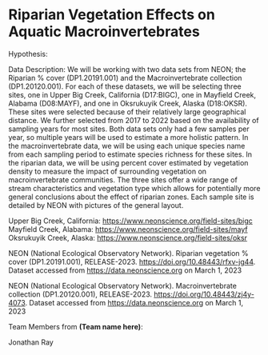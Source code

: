 # Riparian Vegetation Effects on Aquatic Macroinvertebrates

Hypothesis: 

Data Description: We will be working with two data sets from NEON; the Riparian % cover (DP1.20191.001) and the Macroinvertebrate collection (DP1.20120.001). For each of these datasets, we will be selecting three sites, one in Upper Big Creek, California (D17:BIGC), one in Mayfield Creek, Alabama (D08:MAYF), and one in Oksrukuyik Creek, Alaska (D18:OKSR). These sites were selected because of their relatively large geographical distance. We further selected from 2017 to 2022 based on the availability of sampling years for most sites. Both data sets only had a few samples per year, so multiple years will be used to estimate a more holistic pattern. In the macroinvertebrate data, we will be using each unique species name from each sampling period to estimate species richness for these sites. In the riparian data, we will be using percent cover estimated by vegetation density to measure the impact of surrounding vegetation on macroinvertebrate communities. The three sites offer a wide range of stream characteristics and vegetation type which allows for potentially more general conclusions about the effect of riparian zones. Each sample site is detailed by NEON with pictures of the general layout.

Upper Big Creek, California: https://www.neonscience.org/field-sites/bigc
Mayfield Creek, Alabama: https://www.neonscience.org/field-sites/mayf
Oksrukuyik Creek, Alaska: https://www.neonscience.org/field-sites/oksr

NEON (National Ecological Observatory Network). Riparian vegetation % cover (DP1.20191.001), RELEASE-2023. https://doi.org/10.48443/rfxv-jg44. Dataset accessed from https://data.neonscience.org on March 1, 2023

NEON (National Ecological Observatory Network). Macroinvertebrate collection (DP1.20120.001), RELEASE-2023. https://doi.org/10.48443/zj4y-4073. Dataset accessed from https://data.neonscience.org on March 1, 2023

Team Members from __(Team name here)__:

Jonathan Ray